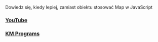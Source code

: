 Dowiedz się, kiedy lepiej, zamiast obiektu stosować Map w JavaScript

### [YouTube](https://youtu.be/F3NakTlDXGM)
### [KM Programs](https://km-programs.pl/)

